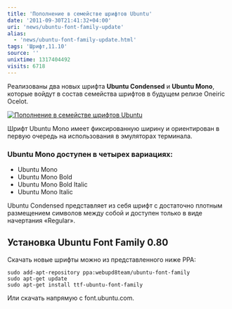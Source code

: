 ```yaml
---
title: 'Пополнение в семействе шрифтов Ubuntu'
date: '2011-09-30T21:41:32+04:00'
uri: 'news/ubuntu-font-family-update'
alias: 
  - 'news/ubuntu-font-family-update.html'
tags: 'Шрифт,11.10'
source: ''
unixtime: 1317404492
visits: 6718
---
```

Реализованы два новых шрифта **Ubuntu Condensed** и **Ubuntu Mono**, которые войдут в состав семейства шрифтов в будущем релизе Oneiric Ocelot.

[![Пополнение в семействе шрифтов Ubuntu](img/2011/09/30/21-00/font-6198076177-o.jpg)](img/2011/09/30/21-00/font-6198076177-o.jpg)

Шрифт Ubuntu Mono имеет фиксированную ширину и ориентирован в первую очередь на использования в эмуляторах терминала.

### Ubuntu Mono доступен в четырех вариациях:

*   Ubuntu Mono
*   Ubuntu Mono Bold
*   Ubuntu Mono Bold Italic
*   Ubuntu Mono Italic

Ubuntu Condensed представляет из себя шрифт с достаточно плотным размещением символов между собой и доступен только в виде начертания «Regular».

## Установка Ubuntu Font Family 0.80

Скачать новые шрифты можно из представленного ниже PPA:

```
sudo add-apt-repository ppa:webupd8team/ubuntu-font-family 
sudo apt-get update 
sudo apt-get install ttf-ubuntu-font-family 
```

Или скачать напрямую с font.ubuntu.com.
